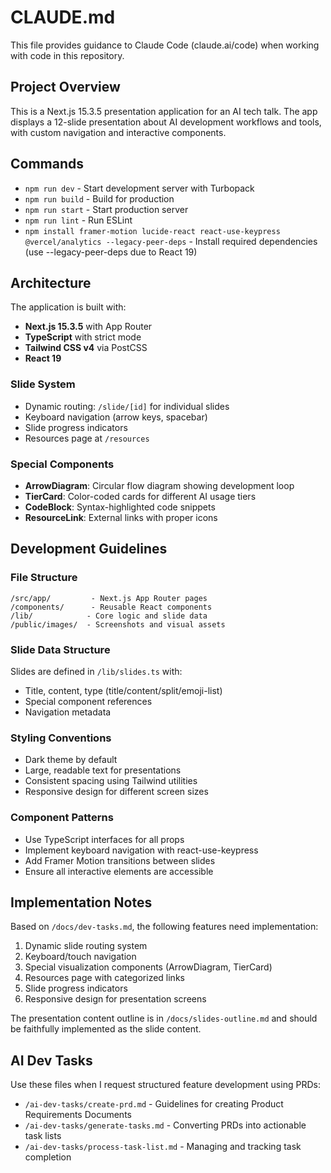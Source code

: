 # CLAUDE.md

This file provides guidance to Claude Code (claude.ai/code) when working with code in this repository.

## Project Overview
This is a Next.js 15.3.5 presentation application for an AI tech talk. The app displays a 12-slide presentation about AI development workflows and tools, with custom navigation and interactive components.

## Commands
- `npm run dev` - Start development server with Turbopack
- `npm run build` - Build for production
- `npm run start` - Start production server
- `npm run lint` - Run ESLint
- `npm install framer-motion lucide-react react-use-keypress @vercel/analytics --legacy-peer-deps` - Install required dependencies (use --legacy-peer-deps due to React 19)

## Architecture
The application is built with:
- **Next.js 15.3.5** with App Router
- **TypeScript** with strict mode
- **Tailwind CSS v4** via PostCSS
- **React 19**

### Slide System
- Dynamic routing: `/slide/[id]` for individual slides
- Keyboard navigation (arrow keys, spacebar)
- Slide progress indicators
- Resources page at `/resources`

### Special Components
- **ArrowDiagram**: Circular flow diagram showing development loop
- **TierCard**: Color-coded cards for different AI usage tiers
- **CodeBlock**: Syntax-highlighted code snippets
- **ResourceLink**: External links with proper icons

## Development Guidelines

### File Structure
```
/src/app/         - Next.js App Router pages
/components/      - Reusable React components
/lib/            - Core logic and slide data
/public/images/  - Screenshots and visual assets
```

### Slide Data Structure
Slides are defined in `/lib/slides.ts` with:
- Title, content, type (title/content/split/emoji-list)
- Special component references
- Navigation metadata

### Styling Conventions
- Dark theme by default
- Large, readable text for presentations
- Consistent spacing using Tailwind utilities
- Responsive design for different screen sizes

### Component Patterns
- Use TypeScript interfaces for all props
- Implement keyboard navigation with react-use-keypress
- Add Framer Motion transitions between slides
- Ensure all interactive elements are accessible

## Implementation Notes
Based on `/docs/dev-tasks.md`, the following features need implementation:
1. Dynamic slide routing system
2. Keyboard/touch navigation
3. Special visualization components (ArrowDiagram, TierCard)
4. Resources page with categorized links
5. Slide progress indicators
6. Responsive design for presentation screens

The presentation content outline is in `/docs/slides-outline.md` and should be faithfully implemented as the slide content.

## AI Dev Tasks
Use these files when I request structured feature development using PRDs:
- `/ai-dev-tasks/create-prd.md` - Guidelines for creating Product Requirements Documents
- `/ai-dev-tasks/generate-tasks.md` - Converting PRDs into actionable task lists
- `/ai-dev-tasks/process-task-list.md` - Managing and tracking task completion